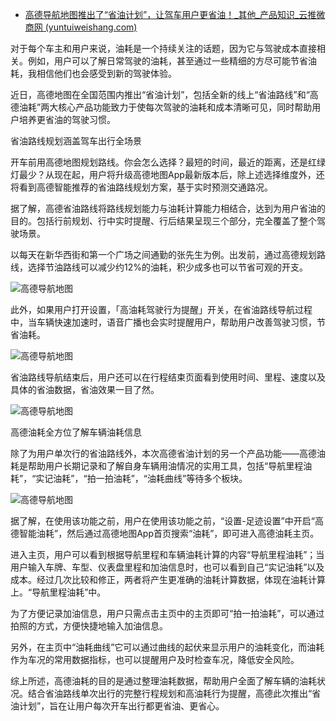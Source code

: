 - [高德导航地图推出了“省油计划”，让驾车用户更省油！_其他_产品知识_云推微商网 (yuntuiweishang.com)](https://www.yuntuiweishang.com/knowledge/show-1911.html)

对于每个车主和用户来说，油耗是一个持续关注的话题，因为它与驾驶成本直接相关。例如，用户可以了解日常驾驶的油耗，甚至通过一些精细的方尽可能节省油耗，我相信他们也会感受到新的驾驶体验。

近日，高德地图在全国范围内推出“省油计划”，包括全新的线上“省油路线”和“高德油耗”两大核心产品功能致力于使每次驾驶的油耗和成本清晰可见，同时帮助用户培养更省油的驾驶习惯。

省油路线规划涵盖驾车出行全场景

开车前用高德地图规划路线。你会怎么选择？最短的时间，最近的距离，还是红绿灯最少？从现在起，用户将升级高德地图App最新版本后，除上述选择维度外，还将看到高德智能推荐的省油路线规划方案，基于实时预测交通路况。

据了解，高德省油路线将路线规划能力与油耗计算能力相结合，达到为用户省油的目的。包括行前规划、行中实时提醒、行后结果呈现三个部分，完全覆盖了整个驾驶场景。

以每天在新华西街和第一个广场之间通勤的张先生为例。出发前，通过高德规划路线，选择节油路线可以减少约12%的油耗，积少成多也可以节省可观的开支。

![高德导航地图](https://www.yuntuiweishang.com/file/upload/202207/28/15313961886.png)

此外，如果用户打开设置，「高油耗驾驶行为提醒」开关，在省油路线导航过程中，当车辆快速加速时，语音广播也会实时提醒用户，帮助用户改善驾驶习惯，节省油耗。

![高德导航地图](https://www.yuntuiweishang.com/file/upload/202207/28/15320743886.png)

省油路线导航结束后，用户还可以在行程结束页面看到使用时间、里程、速度以及具体的省油数据，省油效果一目了然。

![高德导航地图](https://www.yuntuiweishang.com/file/upload/202207/28/15323559886.jpeg)

高德油耗全方位了解车辆油耗信息

除了为用户单次行的省油路线外，本次高德省油计划的另一个产品功能——高德油耗是帮助用户长期记录和了解自身车辆用油情况的实用工具，包括“导航里程油耗”，“实记油耗”，“拍一拍油耗”，“油耗曲线”等待多个板块。

![高德导航地图](https://www.yuntuiweishang.com/file/upload/202207/28/15332042886.png)

据了解，在使用该功能之前，用户在使用该功能之前，“设置-足迹设置”中开启“高德智能油耗”，然后通过高德地图App首页搜索“油耗”，即可进入高德油耗主页。

进入主页，用户可以看到根据导航里程和车辆油耗计算的内容“导航里程油耗”；当用户输入车牌、车型、仪表盘里程和加油信息时，也可以看到自己“实记油耗”以及成本。经过几次比较和修正，两者将产生更准确的油耗计算数据，体现在油耗计算上。“导航里程油耗”中。

为了方便记录加油信息，用户只需点击主页中的主页即可“拍一拍油耗”，可以通过拍照的方式，方便快捷地输入加油信息。

另外，在主页中“油耗曲线”它可以通过曲线的起伏来显示用户的油耗变化，而油耗作为车况的常用数据指标，也可以提醒用户及时检查车况，降低安全风险。

综上所述，高德油耗的目的是通过整理油耗数据，帮助用户全面了解车辆的油耗状况。结合省油路线单次出行的完整行程规划和高油耗行为提醒，高德此次推出“省油计划”，旨在让用户每次开车出行都更省油、更省心。